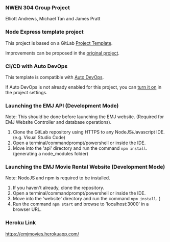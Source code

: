 ### NWEN 304 Group Project

Elliott Andrews, Michael Tan and James Pratt

### Node Express template project

This project is based on a GitLab [Project Template](https://docs.gitlab.com/ee/gitlab-basics/create-project.html).

Improvements can be proposed in the [original project](https://gitlab.com/gitlab-org/project-templates/express).

### CI/CD with Auto DevOps

This template is compatible with [Auto DevOps](https://docs.gitlab.com/ee/topics/autodevops/).

If Auto DevOps is not already enabled for this project, you can [turn it on](https://docs.gitlab.com/ee/topics/autodevops/#enabling-auto-devops) in the project settings.

### Launching the EMJ API (Development Mode)

Note: This should be done before launching the EMJ website. (Required for EMJ Website Controller and database operations).

1. Clone the GitLab repository using HTTPS to any NodeJS/Javascript IDE. (e.g. Visual Studio Code)
2. Open a terminal/commandprompt/powershell or inside the IDE.
3. Move into the 'api' directory and run the command `npm install`.(generating a node_modules folder)

### Launching the EMJ Movie Rental Website (Development Mode)

Note: NodeJS and npm is required to be installed.

1. If you haven't already, clone the repository.
2. Open a terminal/commandprompt/powershell or inside the IDE.
3. Move into the 'website' directory and run the command `npm install`. (
4. Run the command `npm start` and browse to 'localhost:3000' in a browser URL.

### Heroku Link

https://emjmovies.herokuapp.com/


